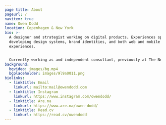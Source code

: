 ```yaml
---
page title: About
pageurl: /
navitem: true
name: Owen Dodd
location: Copenhagen & New York
bio: >-
  A designer and strategist working on digital products. Experiences spans
  developing design systems, brand identities, and both web and mobile
  experiences.


  Currently working as and independent consultant, previously at The New York Times, and Artsy.
background:
  bgvideo: images/bg.mp4
  bgplaceholder: images/9l9a0011.png
biolinks:
  - linktitle: Email
    linkurl: mailto:mail@owendodd.com
  - linktitle: Instagram
    linkurl: https://www.instagram.com/owendodd/
  - linktitle: Are.na
    linkurl: https://www.are.na/owen-dodd/
  - linktitle: Read.cv
    linkurl: https://read.cv/owendodd
---
```

